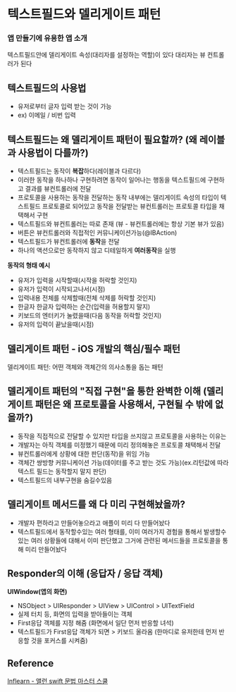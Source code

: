 # 텍스트필드와 델리게이트 패턴
### 앱 만들기에 유용한 앱 소개
텍스트필드안에 델리게이트 속성(대리자를 설정하는 역할)이 있다
대리자는 뷰 컨트롤러가 된다
## 텍스트필드의 사용법
- 유저로부터 글자 입력 받는 것이 가능
- ex) 이메일 / 비번 입력
## 텍스트필드는 왜 델리게이트 패턴이 필요할까? (왜 레이블과 사용법이 다를까?)
- 텍스트필드는 동작이 **복잡**하다(레이블과 다르다)
- 이러한 동작을 하나하나 구현하려면 동작이 일어나는 행동을 텍스트필드에 구현하고 결과를 뷰컨트롤러에 전달
- 프로토콜을 사용하는 동작을 전달하는 동작 내부에는 델리게이트 속성의 타입이 텍스트필드 프로토콜로 되어있고 동작을 전달받는 뷰컨트롤러는 프로토콜 타입을 채택해서 구현
- 텍스트필드와 뷰컨트롤러는 따로 존재 (뷰 - 뷰컨트롤러에는 항상 기본 뷰가 있음)
- 버튼은 뷰컨트롤러와 직접적인 커뮤니케이션가능(@IBAction)
- 텍스트필드가 뷰컨트롤러에 **동작**을 전달
- 하나의 액션으로만 동작하지 않고 디테일하게 **여러동작**을 실행

**동작의 형태 예시**
- 유저가 입력을 시작할때(시작을 허락할 것인지)
- 유저가 입력이 시작되고나서(시점)
- 입력내용 전체를 삭제할때(전체 삭제를 허락할 것인지)
- 한글자 한글자 입력하는 순간(입력을 허용할지 말지)
- 키보드의 엔터키가 눌렸을때(다음 동작을 허락할 것인지)
- 유저의 입력이 끝났을때(시점)
## 델리게이트 패턴 - iOS 개발의 핵심/필수 패턴
델리게이트 패턴: 어떤 객체와 객체간의 의사소통을 돕는 패턴
## 델리게이트 패턴의 "직접 구현"을 통한 완벽한 이해 (델리게이트 패턴은 왜 프로토콜을 사용해서, 구현될 수 밖에 없을까?)
- 동작을 직접적으로 전달할 수 있지만 타입을 쓰지않고 프로토콜을 사용하는 이유는
- 개발자는 아직 객체를 미정했기 때문에 미리 정의해놓은 프로토콜 채택해서 전달
- 뷰컨트롤러에게 상황에 대한 판단(동작)을 위임 가능
- 객체간 쌍방향 커뮤니케이션 가능(데이터를 주고 받는 것도 가능)(ex.리턴값에 따라 텍스트 필드는 동작할지 말지 판단)
- 텍스트필드의 내부구현을 숨길수있음
## 델리게이트 메서드를 왜 다 미리 구현해놨을까?
- 개발자 편하라고 만들어놓으라고 애플이 미리 다 만들어놨다
- 텍스트필드에서 동작할수있는 여러 형태를, 이미 여러가지 경험을 통해서 발생할수있는 여러 상황들에 대해서 이미 판단했고 그거에 관련된 메서드들을 프로토콜을 통해 미리 만들어놨다
## Responder의 이해 (응답자 / 응답 객체)
**UIWindow(앱의 화면)** 
- NSObject > UIResponder > UIView > UIControl > UITextField
- 실제 터치 등, 화면의 입력을 받아들이는 객체
- First응답 객체를 지정 해줌 (화면에서 일단 먼저 반응할 녀석)
- 텍스트필드가 First응답 객체가 되면 > 키보드 올라옴 (한마디로 유저한테 먼저 반응할 것을 포커스를 시켜줌)
## Reference 
[Inflearn - 앨런 swift 문법 마스터 스쿨](https://www.inflearn.com/course/%EC%8A%A4%EC%9C%84%ED%94%84%ED%8A%B8-%EB%AC%B8%EB%B2%95-%EB%A7%88%EC%8A%A4%ED%84%B0-%EC%8A%A4%EC%BF%A8-%EC%95%B1%EB%A7%8C%EB%93%A4%EA%B8%B0)
